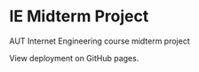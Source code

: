 # IE Midterm Project

AUT Internet Engineering course midterm project    

View deployment on GitHub pages.

